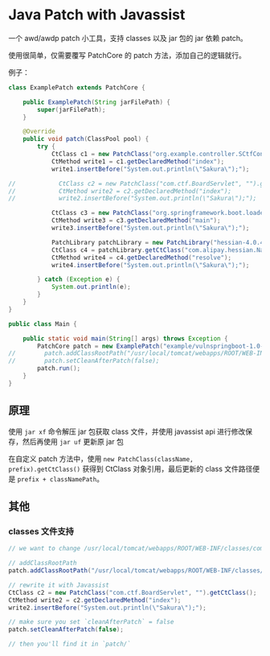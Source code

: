 # Java Patch with Javassist

一个 awd/awdp patch 小工具，支持 classes 以及 jar 包的 jar 依赖 patch。

使用很简单，仅需要覆写 PatchCore 的 patch 方法，添加自己的逻辑就行。

例子：

```java
class ExamplePatch extends PatchCore {

    public ExamplePatch(String jarFilePath) {
        super(jarFilePath);
    }

    @Override
    public void patch(ClassPool pool) {
        try {
            CtClass c1 = new PatchClass("org.example.controller.SCtfController", "BOOT-INF/classes/").getCtClass();
            CtMethod write1 = c1.getDeclaredMethod("index");
            write1.insertBefore("System.out.println(\"Sakura\");");

//            CtClass c2 = new PatchClass("com.ctf.BoardServlet", "").getCtClass();
//            CtMethod write2 = c2.getDeclaredMethod("index");
//            write2.insertBefore("System.out.println(\"Sakura\");");

            CtClass c3 = new PatchClass("org.springframework.boot.loader.JarLauncher", "").getCtClass();
            CtMethod write3 = c3.getDeclaredMethod("main");
            write3.insertBefore("System.out.println(\"Sakura\");");

            PatchLibrary patchLibrary = new PatchLibrary("hessian-4.0.4.jar",  "BOOT-INF/lib/");
            CtClass c4 = patchLibrary.getCtClass("com.alipay.hessian.NameBlackListFilter");
            CtMethod write4 = c4.getDeclaredMethod("resolve");
            write4.insertBefore("System.out.println(\"Sakura\");");

        } catch (Exception e) {
            System.out.println(e);
        }
    }
}

public class Main {

    public static void main(String[] args) throws Exception {
        PatchCore patch = new ExamplePatch("example/vulnspringboot-1.0-SNAPSHOT.jar");
//        patch.addClassRootPath("/usr/local/tomcat/webapps/ROOT/WEB-INF/classes/");
//        patch.setCleanAfterPatch(false);
        patch.run();
    }
}
```

## 原理

使用 `jar xf` 命令解压 jar 包获取 class 文件，并使用 javassist api 进行修改保存，然后再使用 `jar uf` 更新原 jar 包

在自定义 patch 方法中，使用 `new PatchClass(className, prefix).getCtClass()` 获得到 CtClass 对象引用，最后更新的 class 文件路径便是 `prefix + classNamePath`。

## 其他

### classes 文件支持

```java
// we want to change /usr/local/tomcat/webapps/ROOT/WEB-INF/classes/com/ctf/BoardServlet.class

// addClassRootPath
patch.addClassRootPath("/usr/local/tomcat/webapps/ROOT/WEB-INF/classes/");

// rewrite it with Javassist
CtClass c2 = new PatchClass("com.ctf.BoardServlet", "").getCtClass();
CtMethod write2 = c2.getDeclaredMethod("index");
write2.insertBefore("System.out.println(\"Sakura\");");

// make sure you set `cleanAfterPatch` = false
patch.setCleanAfterPatch(false);

// then you'll find it in `patch/`
```